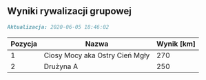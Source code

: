 ## Wyniki rywalizacji grupowej

```markdown
Aktualizacja: 2020-06-05 18:46:02
```

Pozycja | Nazwa | Wynik [km] |
------------ | -------------  | -------------
 1 |Ciosy Mocy aka Ostry Cień Mgły | 270 
 2 |Drużyna A | 250